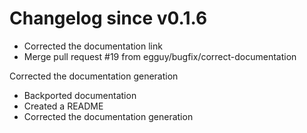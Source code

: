 # Changelog since v0.1.6
- Corrected the documentation link 
- Merge pull request #19 from egguy/bugfix/correct-documentation

Corrected the documentation generation 
- Backported documentation 
- Created a README 
- Corrected the documentation generation 
